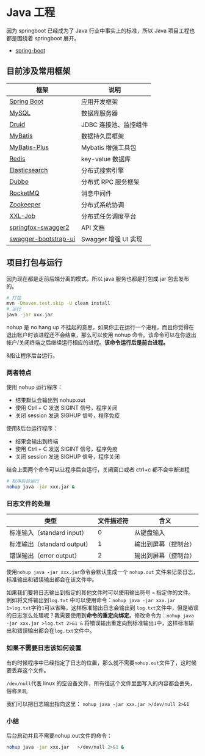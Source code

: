 # Java 工程

因为 springboot 已经成为了 Java 行业中事实上的标准，所以 Java 项目工程也都是围绕着 springboot 展开。

- [spring-boot](https://spring.io/projects/spring-boot)

## 目前涉及常用框架

| 框架                                                                                        | 说明                  |
| ------------------------------------------------------------------------------------------- | --------------------- |
| [Spring Boot](https://spring.io/projects/spring-boot)                                       | 应用开发框架          |
| [MySQL](https://www.mysql.com/cn/)                                                          | 数据库服务器          |
| [Druid](https://github.com/alibaba/druid)                                                   | JDBC 连接池、监控组件 |
| [MyBatis](http://www.mybatis.org/mybatis-3/zh/index.html)                                   | 数据持久层框架        |
| [MyBatis-Plus](https://mp.baomidou.com/)                                                    | Mybatis 增强工具包    |
| [Redis](https://redis.io/)                                                                  | key-value 数据库      |
| [Elasticsearch](https://www.elastic.co/cn/)                                                 | 分布式搜索引擎        |
| [Dubbo](http://dubbo.apache.org/)                                                           | 分布式 RPC 服务框架   |
| [RocketMQ](https://rocketmq.apache.org)                                                     | 消息中间件            |
| [Zookeeper](http://zookeeper.apache.org/)                                                   | 分布式系统协调        |
| [XXL-Job](http://www.xuxueli.com/xxl-job/)                                                  | 分布式任务调度平台    |
| [springfox-swagger2](https://github.com/springfox/springfox/tree/master/springfox-swagger2) | API 文档              |
| [swagger-bootstrap-ui](https://gitee.com/xiaoym/swagger-bootstrap-ui)                       | Swagger 增强 UI 实现  |

## 项目打包与运行

因为现在都是走前后端分离的模式，所以 java 服务也都是打包成 jar 包去发布的。

```bash
# 打包
mvn -Dmaven.test.skip -U clean install
# 运行
java -jar xxx.jar
```

nohup 是 no hang up 不挂起的意思，如果你正在运行一个进程，而且你觉得在退出帐户时该进程还不会结束，那么可以使用 nohup 命令。该命令可以在你退出帐户/关闭终端之后继续运行相应的进程。**该命令运行后是前台进程。**

&指让程序后台运行。

### 两者特点

使用 nohup 运行程序：

- 结果默认会输出到 nohup.out
- 使用 Ctrl + C 发送 SIGINT 信号，程序关闭
- 关闭 session 发送 SIGHUP 信号，程序免疫

使用&后台运行程序：

- 结果会输出到终端
- 使用 Ctrl + C 发送 SIGINT 信号，程序免疫
- 关闭 session 发送 SIGHUP 信号，程序关闭

结合上面两个命令可以让程序后台运行，关闭窗口或者 ctrl+c 都不会中断进程

```bash
# 程序后台运行
nohup java -jar xxx.jar &
```

### 日志文件的处理

| 类型                        | 文件描述符 | 含义                 |
| --------------------------- | ---------- | -------------------- |
| 标准输入（standard input）  | 0          | 从键盘输入           |
| 标准输出（standard output） | 1          | 输出到屏幕（控制台） |
| 错误输出（error output）    | 2          | 输出到屏幕（控制台） |

使用`nohup java -jar xxx.jar`命令会默认生成一个 `nohup.out` 文件来记录日志，标准输出和错误输出都会在该文件中。

如果我们要将日志输出到指定的其他文件时可以使用输出符号 `>` 指定你的文件。例如将文件输出到`log.txt` 中可以使用命令：`nohup java -jar xxx.jar 1>log.txt`字符`1`可以省略，这样标准输出日志会输出到 `log.txt`文件中，但是错误的日志怎么处理呢？我需要使用到**命令的重定向绑定**。修改命令为：`nohup java -jar xxx.jar >log.txt 2>&1 &` 将错误输出重定向到标准输出`1`中，这样标准输出和错误输出都会在`log.txt`文件中。

### 如果不需要日志该如何设置

有的时候程序中已经指定了日志的位置，那么就不需要`nohup.out`文件了，这时候要丢弃这个文件。

`/dev/null`代表 linux 的空设备文件，所有往这个文件里面写入的内容都会丢失，俗称`黑洞`,

我们可以把日志输出指向这里： `nohup java -jar xxx.jar >/dev/null 2>&1`

### 小结

后台启动并且不需要nohup.out文件的命令：

```bash
nohup java -jar xxx.jar   >/dev/null 2>&1 &
```
